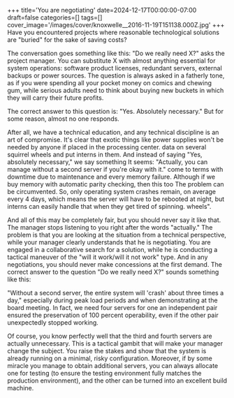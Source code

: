 +++
title='You are negotiating'
date=2024-12-17T00:00:00-07:00
draft=false
categories=[]
tags=[]
cover_image='/images/cover/knoxwelle__2016-11-19T151138.000Z.jpg'
+++
Have you encountered projects where reasonable technological solutions are "buried" for the sake of saving costs?

The conversation goes something like this:
"Do we really need X?" asks the project manager. You can substitute X with almost anything essential for
system operations: software product licenses, redundant servers,
external backups or power sources. The question is always asked
in a fatherly tone, as if you were spending all your pocket money on comics
and chewing gum, while serious adults need to think about buying
new buckets in which they will carry their future profits.

The correct answer to this question is: "Yes. Absolutely necessary."
But for some reason, almost no one responds.

After all, we have a technical education, and any technical discipline is an art of compromise. It's clear that exotic things like power supplies won't be needed by anyone if placed in the processing center.
data on several squirrel wheels and put interns in them. And instead of saying "Yes, absolutely necessary," we say something
It seems: "Actually, you can manage without a second server if you're okay with it."
come to terms with downtime due to maintenance and every memory failure.
Although if we buy memory with automatic parity checking, then this too
The problem can be circumvented. So, only operating system crashes remain, on average every 4 days, which means the server will have to be rebooted at night, but interns can easily handle that when they get tired of spinning.
wheels".

And all of this may be completely fair, but you should never say it like that. The manager stops listening to you right after the words "actually."
The problem is that you are looking at the situation from a technical perspective, while your manager clearly understands that he is negotiating. You are engaged in a collaborative search for a solution, while he is conducting a tactical maneuver of the "will it work/will it not work" type. And in any negotiations, you should never make concessions at the first demand. The correct answer to the question "Do we really need X?" sounds something like this:

"Without a second server, the entire system will 'crash' about three times a day,"
especially during peak load periods and when demonstrating at the board meeting. In fact, we need four servers for one
an independent pair ensured the preservation of 100 percent operability, even if the other pair unexpectedly stopped working.

Of course, you know perfectly well that the third and fourth servers are actually unnecessary. This is a tactical gambit that will make your manager change the subject. You raise the stakes and show that the system is already running on a minimal, risky configuration.
Moreover, if by some miracle you manage to obtain additional servers, you can always allocate one for testing (to ensure the testing environment fully matches the production environment), and the other can be turned into an excellent build machine.